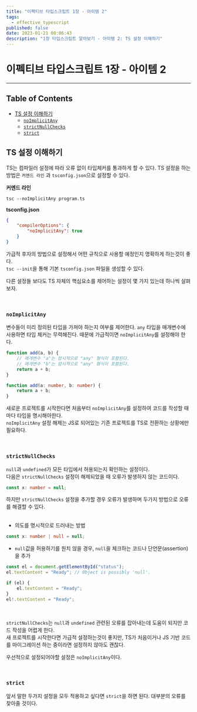 ```yaml
---
title: "이펙티브 타입스크립트 1장 - 아이템 2"
tags:
  - effective_typescript
published: false
date: 2023-01-21 00:06:43
description: "1장 타입스크립트 알아보기 - 아이템 2: TS 설정 이해하기"
---
```


# 이펙티브 타입스크립트 1장 - 아이템 2

---

## Table of Contents

- [TS 설정 이해하기](#ts-설정-이해하기)
  - [`noImplicitAny`](#noimplicitany)
  - [`strictNullChecks`](#strictnullchecks)
  - [`strict`](#strict)

## TS 설정 이해하기

TS는 컴파일러 설정에 따라 오류 없이 타입체커를 통과하게 할 수 있다. TS 설정을 하는 방법은 `커멘드 라인` 과 `tsconfig.json`으로 설정할 수 있다.

**커멘드 라인**

```shell
tsc --noImplicitAny program.ts
```

**tsconfig.json**

```json
{
	"compilerOptions": {
		"noImplicitAny": true
	}
}
```

가급적 후자의 방법으로 설정해서 어떤 규칙으로 사용할 예정인지 명확하게 하는것이 좋다.<br />
`tsc --init`을 통해 기본 `tsconfig.json` 파일을 생성할 수 있다.

다른 설정들 보다도 TS 자체의 핵심요소를 제어하는 설정이 몇 가지 있는데 하나씩 살펴보자.

<br />

### `noImplicitAny`

변수들이 미리 정의된 타입을 가져야 하는지 여부를 제어한다. `any` 타입을 매개변수에 사용하면 타입 체커는 무력해진다. 때문에 가급적이면 `noImplicitAny`를 설정해야 한다.

```ts
function add(a, b) {
	// 매개변수 "a"는 암시적으로 "any" 형식이 포함된다.
	// 매개변수 "b"는 암시적으로 "any" 형식이 포함된다.
	return a + b;
}

function add(a: number, b: number) {
	return a + b;
}
```

새로운 프로젝트를 시작한다면 처음부터 `noImplicitAny`를 설정하여 코드를 작성할 때 마다 타입을 명시해아한다.<br />
`noImplicitAny` 설정 해제는 JS로 되어있는 기존 프로젝트를 TS로 전환하는 상황에만 필요하다.

<br />

### `strictNullChecks`

`null`과 `undefined`가 모든 타입에서 허용되는지 확인하는 설정이다.<br />
다음은 `strictNullChecks` 설정이 해제되었을 때 오류가 발생하지 않는 코드이다.

```ts
const x: number = null;
```

하지만 `strictNullChecks` 설정을 추가할 경우 오류가 발생하며 두가지 방법으로 오류를 해결할 수 있다.<br /><br />

- 의도를 명시적으로 드러내는 방법

```ts
const x: number | null = null;
```

- `null`값을 허용하기를 원치 않을 경우, `null`을 체크하는 코드나 단언문(assertion)을 추가

```ts
const el = document.getElementById("status");
el.textContent = "Ready"; // Object is possibly 'null'.

if (el) {
	el.textContent = "Ready";
}
el!.textContent = "Ready";
```

<br />

`strictNullChecks`는 `null`과 `undefined` 관련된 오류를 잡아내는데 도움이 되지만 코드 작성을 어렵게 한다.<br />
새 프로젝트를 시작한다면 가급적 설정하는것이 좋지만, TS가 처음이거나 JS 기반 코드를 마이그레이션 하는 중이라면 설정하지 않아도 괜찮다.

우선적으로 설정되어야할 설정은 `noImplicitAny`이다.

<br />

### `strict`

앞서 말한 두가지 설정을 모두 적용하고 싶다면 `strict`을 하면 된다. 대부분의 오류를 찾아줄 것이다.
